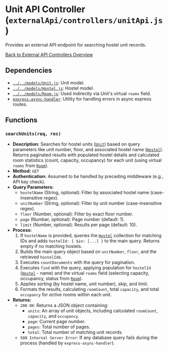 # Unit API Controller (`externalApi/controllers/unitApi.js`)

Provides an external API endpoint for searching hostel unit records.

[Back to External API Controllers Overview](README.md)

## Dependencies

- [`../../models/Unit.js`](../../models/Unit.md): Unit model.
- [`../../models/Hostel.js`](../../models/Hostel.md): Hostel model.
- [`../../models/Room.js`](../../models/Room.md): Used indirectly via Unit's virtual `rooms` field.
- [`express-async-handler`](https://www.npmjs.com/package/express-async-handler): Utility for handling errors in async express routes.

## Functions

### `searchUnits(req, res)`

- **Description:** Searches for hostel units ([`Unit`](../../models/Unit.md)) based on query parameters like unit number, floor, and associated hostel name ([`Hostel`](../../models/Hostel.md)). Returns paginated results with populated hostel details and calculated room statistics (count, capacity, occupancy) for each unit (using virtual `rooms` from [`Room`](../../models/Room.md)).
- **Method:** `GET`
- **Authentication:** Assumed to be handled by preceding middleware (e.g., API key check).
- **Query Parameters:**
  - `hostelName` (String, optional): Filter by associated hostel name (case-insensitive regex).
  - `unitNumber` (String, optional): Filter by unit number (case-insensitive regex).
  - `floor` (Number, optional): Filter by exact floor number.
  - `page` (Number, optional): Page number (default: 1).
  - `limit` (Number, optional): Results per page (default: 10).
- **Process:**
  1.  If `hostelName` is provided, queries the [`Hostel`](../../models/Hostel.md) collection for matching IDs and adds `hostelId: { $in: [...] }` to the main query. Returns empty if no matching hostels.
  2.  Builds the main query object based on `unitNumber`, `floor`, and the retrieved `hostelId`s.
  3.  Executes `countDocuments` with the query for pagination.
  4.  Executes `find` with the query, applying population for `hostelId` ([`Hostel`](../../models/Hostel.md) - name) and the virtual `rooms` field (selecting capacity, occupancy, status from [`Room`](../../models/Room.md)).
  5.  Applies sorting (by hostel name, unit number), skip, and limit.
  6.  Formats the results, calculating `roomCount`, total `capacity`, and total `occupancy` for _active_ rooms within each unit.
- **Returns:**
  - `200 OK`: Returns a JSON object containing:
    - `units`: An array of unit objects, including calculated `roomCount`, `capacity`, and `occupancy`.
    - `page`: Current page number.
    - `pages`: Total number of pages.
    - `total`: Total number of matching unit records.
  - `500 Internal Server Error`: If any database query fails during the process (handled by `express-async-handler`).
